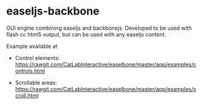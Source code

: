 # easeljs-backbone
GUI engine combining easeljs and backbonejs. Developed to be used with flash cc html5 output, but can be used with any easeljs content.

Example available at

* Control elements: https://rawgit.com/CatLabInteractive/easelbone/master/app/examples/controls.html

* Scrollable areas: https://rawgit.com/CatLabInteractive/easelbone/master/app/examples/scroll.html